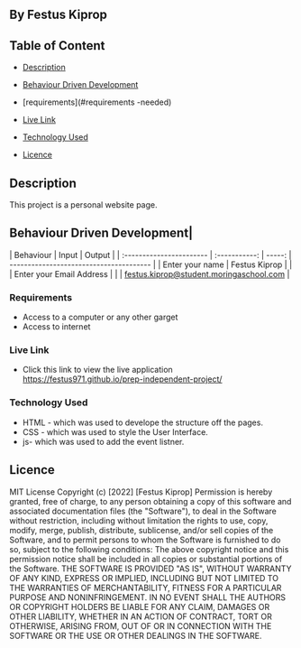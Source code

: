 ## By Festus Kiprop

## Table of Content

- [Description](#description)

- [Behaviour Driven Development](#Behaviour-Driven-Development)

- [requirements](#requirements -needed)
- [Live Link](#Live-Link)
- [Technology Used](#technology-Used)
- [Licence](#licence)

## Description

 <p>This project is a personal website page.</p>

## Behaviour Driven Development|

| Behaviour                |     Input     | Output |
| :----------------------- | :-----------: | -----: | --------------------------------------- |
| Enter your name          | Festus Kiprop |        |
| Enter your Email Address |               |        | festus.kiprop@student.moringaschool.com |

### Requirements

- Access to a computer or any other garget
- Access to internet

### Live Link

- Click this link to view the live application https://festus971.github.io/prep-independent-project/

### Technology Used

- HTML - which was used to develope the structure off the pages.
- CSS - which was used to style the User Interface.
- js- which was used to add the event listner.

## Licence

MIT License
Copyright (c) [2022] [Festus Kiprop]
Permission is hereby granted, free of charge, to any person obtaining a copy
of this software and associated documentation files (the "Software"), to deal
in the Software without restriction, including without limitation the rights
to use, copy, modify, merge, publish, distribute, sublicense, and/or sell
copies of the Software, and to permit persons to whom the Software is
furnished to do so, subject to the following conditions:
The above copyright notice and this permission notice shall be included in all
copies or substantial portions of the Software.
THE SOFTWARE IS PROVIDED "AS IS", WITHOUT WARRANTY OF ANY KIND, EXPRESS OR
IMPLIED, INCLUDING BUT NOT LIMITED TO THE WARRANTIES OF MERCHANTABILITY,
FITNESS FOR A PARTICULAR PURPOSE AND NONINFRINGEMENT. IN NO EVENT SHALL THE
AUTHORS OR COPYRIGHT HOLDERS BE LIABLE FOR ANY CLAIM, DAMAGES OR OTHER
LIABILITY, WHETHER IN AN ACTION OF CONTRACT, TORT OR OTHERWISE, ARISING FROM,
OUT OF OR IN CONNECTION WITH THE SOFTWARE OR THE USE OR OTHER DEALINGS IN THE
SOFTWARE.
